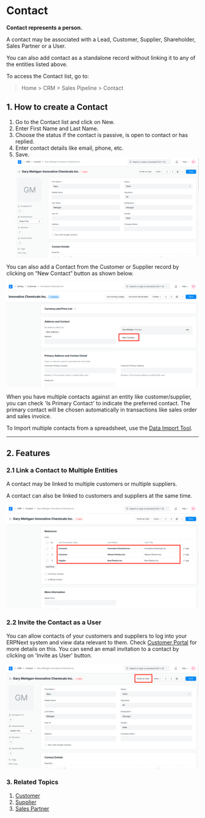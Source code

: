 
# Contact



**Contact represents a person.**


A contact may be associated with a Lead, Customer, Supplier, Shareholder, Sales Partner or a User.


You can also add contact as a standalone record without linking it to any of the entities listed above.


To access the Contact list, go to:



> 
> Home > CRM > Sales Pipeline > Contact
> 
> 
> 


## 1. How to create a Contact


1. Go to the Contact list and click on New.
2. Enter First Name and Last Name.
3. Choose the status if the contact is passive, is open to contact or has replied.
4. Enter contact details like email, phone, etc.
5. Save.
![Contact](/files/contact.png)


You can also add a Contact from the Customer or Supplier record by clicking on “New Contact” button as shown below.


![Create Contact From Customer](/files/contact-from-customer.png)


When you have multiple contacts against an entity like customer/supplier, you can check 'Is Primary Contact' to indicate the preferred contact. The primary contact will be chosen automatically in transactions like sales order and sales invoice.


To Import multiple contacts from a spreadsheet, use the [Data Import Tool](/docs/en/setting-up/data/data-import).




---


## 2. Features


### 2.1 Link a Contact to Multiple Entities


A contact may be linked to multiple customers or multiple suppliers.


A contact can also be linked to customers and suppliers at the same time.


![Link Contact To Multiple Entities](/files/link-contact-to-multiple-entities.png)


### 2.2 Invite the Contact as a User


You can allow contacts of your customers and suppliers to log into your ERPNext system and view data relevant to them. Check [Customer Portal](/docs/en/customer-portal) for more details on this.
You can send an email invitation to a contact by clicking on 'Invite as User' button.


![Invite Contact as a User](/files/invite-contact-as-a-user.png)


### 3. Related Topics


1. [Customer](/docs/en/CRM/customer)
2. [Supplier](/docs/en/buying)
3. [Sales Partner](/docs/en/selling)




